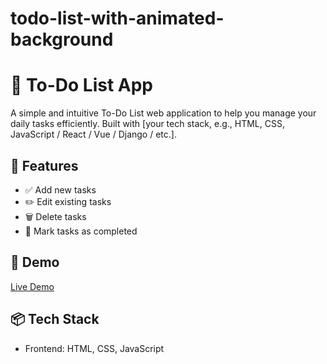 # todo-list-with-animated-background
# 📝 To-Do List App

A simple and intuitive To-Do List web application to help you manage your daily tasks efficiently. Built with [your tech stack, e.g., HTML, CSS, JavaScript / React / Vue / Django / etc.].

## 🚀 Features

- ✅ Add new tasks
- ✏️ Edit existing tasks
- 🗑️ Delete tasks
- 📌 Mark tasks as completed


## 📸 Demo



[Live Demo](https://kamaldixitt.github.io/todo-list-with-animated-background/)

## 📦 Tech Stack

- Frontend: HTML, CSS, JavaScript 
